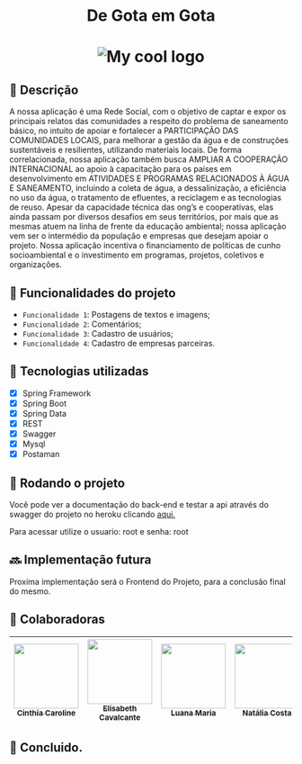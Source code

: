 <h1 align="center"> De Gota em Gota </h1>
<h1 align="center"> <img src="https://imgur.com/sxtLGTr.png" alt="My cool logo"/> </h1>


<h2>📝 Descrição</h2>
A nossa aplicação é uma Rede Social, com o objetivo de captar e expor os principais relatos das comunidades a respeito do problema de saneamento básico, no intuito de apoiar e fortalecer a PARTICIPAÇÃO DAS COMUNIDADES LOCAIS, para melhorar a gestão da água e de construções sustentáveis e resilientes, utilizando materiais locais. De forma correlacionada, nossa aplicação também busca AMPLIAR A COOPERAÇÃO INTERNACIONAL  ao apoio à capacitação para os países em desenvolvimento em ATIVIDADES E PROGRAMAS RELACIONADOS À ÁGUA E SANEAMENTO, incluindo a coleta de água, a dessalinização, a eficiência no uso da água, o tratamento de efluentes, a reciclagem e as tecnologias de reuso. Apesar da capacidade técnica das ong’s e cooperativas, elas ainda passam por diversos desafios em seus territórios, por mais que as mesmas atuem na linha de frente da educação ambiental; nossa aplicação vem ser o intermédio da população e empresas que desejam apoiar o projeto. Nossa aplicação incentiva o financiamento de políticas de cunho socioambiental e o investimento em programas, projetos, coletivos e organizações.

## :hammer: Funcionalidades do projeto

- `Funcionalidade 1`: Postagens de textos e imagens;
- `Funcionalidade 2`: Comentários;
- `Funcionalidade 3`: Cadastro de usuários;
- `Funcionalidade 4`: Cadastro de empresas parceiras.

<h2>🔧 Tecnologias utilizadas</h2>

- [x] Spring Framework
- [x] Spring Boot
- [x] Spring Data
- [x] REST
- [x] Swagger
- [x] Mysql
- [x] Postaman

<h2 align>🚀 Rodando o projeto</h2>
Você pode ver a documentação do back-end e testar a api através do swagger do projeto no heroku clicando <a href="https://degotaemgota.herokuapp.com/swagger-ui/index.html" rel="nofollow">aqui.</a>


<p>Para acessar utilize o usuario: root e senha: root</p> 

<linha de comando>
  <h2>🔜 Implementação futura</h2>
Proxíma implementação será o Frontend do Projeto, para a conclusão final do mesmo.
  
<h2 >🤝 Colaboradoras</h2>

  
| [<img src="https://avatars.githubusercontent.com/u/108000976?v=4" width=115><br><sub>Cinthía Caroline</sub>](https://github.com/cinthiacash) |  [<img src="https://avatars.githubusercontent.com/u/103153685?v=4" width=115><br><sub>Elisabeth Cavalcante</sub>](https://github.com/ElisCavalcante) |  [<img src="https://avatars.githubusercontent.com/u/84357261?v=4" width=115><br><sub>Luana Maria</sub>](https://github.com/luanamarialuuz) |  [<img src="https://avatars.githubusercontent.com/u/107437584?v=4" width=115><br><sub>Natália Costa</sub>](https://github.com/nataliaccs) | [<img src="https://avatars.githubusercontent.com/u/104395080?v=4" width=115><br><sub>Rebeka Sena</sub>](https://github.com/rebekacardososena) |
| :---: | :---: | :---: | :---: | :---: |

  
  <h2>🎯 Concluido.</h2>
